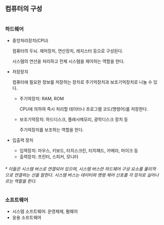 ## 컴퓨터의 구성

#

### 하드웨어

* 중앙처리장치(CPU)

  컴퓨터의 두뇌. 제어장치, 연산장치, 레지스터 등으로 구성된다.

  시스템의 연산을 처리하고 전체 시스템을 제어하는 역할을 한다.

* 저장장치

  컴퓨터에 필요한 정보를 저장하는 장치로 주기억장치과 보조기억장치로 나눌 수 있다.

  - 주기억장치: RAM, ROM

    CPU에 의하여 즉시 처리할 데이터나 프로그램 코드(명령어)를 저장한다.

  - 보조기억장치: 하드디스크, 플래시메모리, 광학디스크 장치 등

    주기억장치를 보조하는 역할을 한다.

* 입출력 장치

  + 입력장치: 마우스, 키보드, 터치스크린, 터치패드, 카메라, 마이크 등
  + 출력장치: 프린터, 스피커, 모니터

###### * 이들은 시스템 버스로 연결되어 있으며, 시스템 버스란 하드웨어 구성 요소를 물리적으로 연결하는 선을 말한다. 시스템 버스는 데이터와 명령 제어 신호를 각 장치로 실어나르는 역할을 한다.

#

### 소프트웨어

* 시스템 소프트웨어: 운영체제, 펌웨어
* 응용 소프트웨어